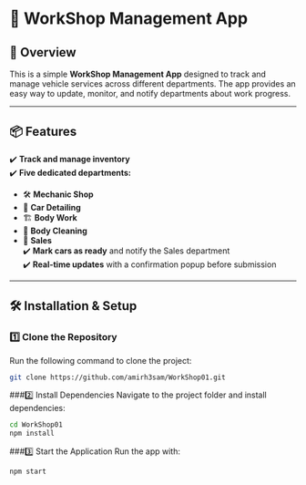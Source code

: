 # 🚗 WorkShop Management App

## 📌 Overview
This is a simple **WorkShop Management App** designed to track and manage vehicle services across different departments. The app provides an easy way to update, monitor, and notify departments about work progress.

---

## 📦 Features
✔️ **Track and manage inventory**  
✔️ **Five dedicated departments:**  
   - 🛠 **Mechanic Shop**  
   - 🚗 **Car Detailing**  
   - 🏗 **Body Work**  
   - 🧼 **Body Cleaning**  
   - 🛒 **Sales**  
✔️ **Mark cars as ready** and notify the Sales department  
✔️ **Real-time updates** with a confirmation popup before submission  

---

## 🛠 Installation & Setup

### 1️⃣ Clone the Repository  
Run the following command to clone the project:
```sh
git clone https://github.com/amirh3sam/WorkShop01.git
```

###2️⃣ Install Dependencies
Navigate to the project folder and install dependencies:
```sh
cd WorkShop01
npm install
```
###3️⃣ Start the Application
Run the app with:
```sh
npm start
```
